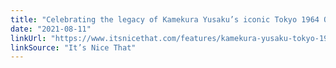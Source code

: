 ```yaml
---
title: "Celebrating the legacy of Kamekura Yusaku’s iconic Tokyo 1964 Olympics identity"
date: "2021-08-11"
linkUrl: "https://www.itsnicethat.com/features/kamekura-yusaku-tokyo-1964-olympics-identity-graphic-design-040821?ref=rogerwong.me"
linkSource: "It’s Nice That"
---
```



